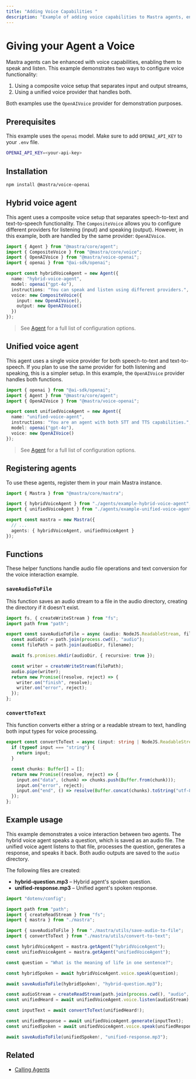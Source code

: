```yaml
---
title: "Adding Voice Capabilities "
description: "Example of adding voice capabilities to Mastra agents, enabling them to speak and listen using different voice providers."
---
```



# Giving your Agent a Voice

Mastra agents can be enhanced with voice capabilities, enabling them to speak and listen. This example demonstrates two ways to configure voice functionality:

1. Using a composite voice setup that separates input and output streams,
2. Using a unified voice provider that handles both.

Both examples use the `OpenAIVoice` provider for demonstration purposes.

## Prerequisites

This example uses the `openai` model. Make sure to add `OPENAI_API_KEY` to your `.env` file.

```bash filename=".env" copy
OPENAI_API_KEY=<your-api-key>
```

## Installation

```bash
npm install @mastra/voice-openai
```

## Hybrid voice agent

This agent uses a composite voice setup that separates speech-to-text and text-to-speech functionality. The `CompositeVoice` allows you to configure different providers for listening (input) and speaking (output). However, in this example, both are handled by the same provider: `OpenAIVoice`.

```typescript filename="src/mastra/agents/example-hybrid-voice-agent.ts" showLineNumbers copy
import { Agent } from "@mastra/core/agent";
import { CompositeVoice } from "@mastra/core/voice";
import { OpenAIVoice } from "@mastra/voice-openai";
import { openai } from "@ai-sdk/openai";

export const hybridVoiceAgent = new Agent({
  name: "hybrid-voice-agent",
  model: openai("gpt-4o"),
  instructions: "You can speak and listen using different providers.",
  voice: new CompositeVoice({
    input: new OpenAIVoice(),
    output: new OpenAIVoice()
  })
});
```

> See [Agent](../../reference/agents/agent.md) for a full list of configuration options.

## Unified voice agent

This agent uses a single voice provider for both speech-to-text and text-to-speech. If you plan to use the same provider for both listening and speaking, this is a simpler setup. In this example, the `OpenAIVoice` provider handles both functions.

```typescript filename="src/mastra/agents/example-unified-voice-agent.ts" showLineNumbers copy
import { openai } from "@ai-sdk/openai";
import { Agent } from "@mastra/core/agent";
import { OpenAIVoice } from "@mastra/voice-openai";

export const unifiedVoiceAgent = new Agent({
  name: "unified-voice-agent",
  instructions: "You are an agent with both STT and TTS capabilities.",
  model: openai("gpt-4o"),
  voice: new OpenAIVoice()
});
```

> See [Agent](../../reference/agents/agent.md) for a full list of configuration options.

## Registering agents

To use these agents, register them in your main Mastra instance.

```typescript filename="src/mastra/index.ts" showLineNumbers copy
import { Mastra } from "@mastra/core/mastra";

import { hybridVoiceAgent } from "./agents/example-hybrid-voice-agent";
import { unifiedVoiceAgent } from "./agents/example-unified-voice-agent";

export const mastra = new Mastra({
  // ...
  agents: { hybridVoiceAgent, unifiedVoiceAgent }
});
```
## Functions

These helper functions handle audio file operations and text conversion for the voice interaction example.

### `saveAudioToFile`

This function saves an audio stream to a file in the audio directory, creating the directory if it doesn't exist.

```typescript filename="src/mastra/utils/save-audio-to-file.ts" showLineNumbers copy
import fs, { createWriteStream } from "fs";
import path from "path";

export const saveAudioToFile = async (audio: NodeJS.ReadableStream, filename: string): Promise<void> => {
  const audioDir = path.join(process.cwd(), "audio");
  const filePath = path.join(audioDir, filename);

  await fs.promises.mkdir(audioDir, { recursive: true });

  const writer = createWriteStream(filePath);
  audio.pipe(writer);
  return new Promise((resolve, reject) => {
    writer.on("finish", resolve);
    writer.on("error", reject);
  });
};
```

### `convertToText`

This function converts either a string or a readable stream to text, handling both input types for voice processing.

```typescript filename="src/mastra/utils/convert-to-text.ts" showLineNumbers copy
export const convertToText = async (input: string | NodeJS.ReadableStream): Promise<string> => {
  if (typeof input === "string") {
    return input;
  }

  const chunks: Buffer[] = [];
  return new Promise((resolve, reject) => {
    input.on("data", (chunk) => chunks.push(Buffer.from(chunk)));
    input.on("error", reject);
    input.on("end", () => resolve(Buffer.concat(chunks).toString("utf-8")));
  });
};

```

## Example usage

This example demonstrates a voice interaction between two agents. The hybrid voice agent speaks a question, which is saved as an audio file. The unified voice agent listens to that file, processes the question, generates a response, and speaks it back. Both audio outputs are saved to the `audio` directory.

The following files are created:

- **hybrid-question.mp3** – Hybrid agent's spoken question.
- **unified-response.mp3** – Unified agent's spoken response.

```typescript filename="src/test-voice-agents.ts" showLineNumbers copy
import "dotenv/config";

import path from "path";
import { createReadStream } from "fs";
import { mastra } from "./mastra";

import { saveAudioToFile } from "./mastra/utils/save-audio-to-file";
import { convertToText } from "./mastra/utils/convert-to-text";

const hybridVoiceAgent = mastra.getAgent("hybridVoiceAgent");
const unifiedVoiceAgent = mastra.getAgent("unifiedVoiceAgent");

const question = "What is the meaning of life in one sentence?";

const hybridSpoken = await hybridVoiceAgent.voice.speak(question);

await saveAudioToFile(hybridSpoken!, "hybrid-question.mp3");

const audioStream = createReadStream(path.join(process.cwd(), "audio", "hybrid-question.mp3"));
const unifiedHeard = await unifiedVoiceAgent.voice.listen(audioStream);

const inputText = await convertToText(unifiedHeard!);

const unifiedResponse = await unifiedVoiceAgent.generate(inputText);
const unifiedSpoken = await unifiedVoiceAgent.voice.speak(unifiedResponse.text);

await saveAudioToFile(unifiedSpoken!, "unified-response.mp3");
```

<GithubLink
  outdated={true}
  marginTop='mt-16'
  link="https://github.com/mastra-ai/mastra/blob/main/examples/basics/agents/voice-capabilities"
/>

## Related

- [Calling Agents](./calling-agents.mdx#from-the-command-line)

